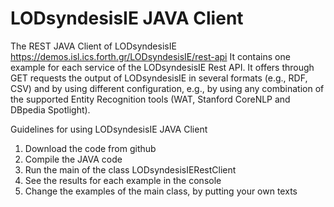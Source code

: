 # LODsyndesisIE JAVA Client
The REST JAVA Client of LODsyndesisIE https://demos.isl.ics.forth.gr/LODsyndesisIE/rest-api
It contains one example for each service of the LODsyndesisIE Rest API.
It offers through GET requests the output of LODsyndesisIE in several formats (e.g., RDF, CSV) and by using different configuration, e.g., by using any combination of the supported Entity Recognition tools (WAT, Stanford CoreNLP and DBpedia Spotlight). 

Guidelines for using LODsyndesisIE JAVA Client

1. Download the code from github
2. Compile the JAVA code
3. Run the main of the class LODsyndesisIERestClient
4. See the results for each example in the console
5. Change the examples of the main class, by putting your own texts






